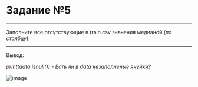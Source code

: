 # Задание №5
***
Заполните все отсутствующие в train.csv значения медианой (*по столбцу*).
***
Вывод:


*print(data.isnull()) - Есть ли в data незаполненые ячейки?*


![image](https://user-images.githubusercontent.com/72620861/133925513-79be44cb-9c7d-4d77-8b62-fb114a8a9381.png)
